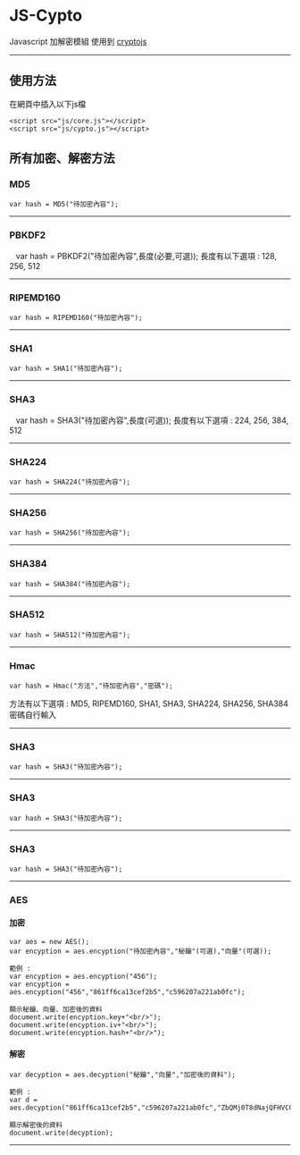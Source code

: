 # JS-Cypto
Javascript 加解密模組 使用到 [cryptojs](https://code.google.com/archive/p/crypto-js/)

***
## 使用方法
在網頁中插入以下js檔

    <script src="js/core.js"></script>
    <script src="js/cypto.js"></script>

## 所有加密、解密方法
### MD5
    var hash = MD5("待加密內容");
***
### PBKDF2
    var hash = PBKDF2("待加密內容",長度(必要,可選));
長度有以下選項 : 128, 256, 512
***
### RIPEMD160
    var hash = RIPEMD160("待加密內容");
***
### SHA1
    var hash = SHA1("待加密內容");
***
### SHA3
    var hash = SHA3("待加密內容",長度(可選));
長度有以下選項 : 224, 256, 384, 512
***
### SHA224
    var hash = SHA224("待加密內容");
***
### SHA256
    var hash = SHA256("待加密內容");
***
### SHA384
    var hash = SHA384("待加密內容");
***
### SHA512
    var hash = SHA512("待加密內容");
***
### Hmac
    var hash = Hmac("方法","待加密內容","密碼");
方法有以下選項 : MD5, RIPEMD160, SHA1, SHA3, SHA224, SHA256, SHA384
密碼自行輸入
***
### SHA3
    var hash = SHA3("待加密內容");
***
### SHA3
    var hash = SHA3("待加密內容");
***
### SHA3
    var hash = SHA3("待加密內容");
***
### AES
#### 加密
    var aes = new AES();
    var encyption = aes.encyption("待加密內容","秘鑰"(可選),"向量"(可選));
    
    範例 : 
    var encyption = aes.encyption("456");
    var encyption = aes.encyption("456","861ff6ca13cef2b5","c596207a221ab0fc");
    
    顯示秘鑰、向量、加密後的資料
    document.write(encyption.key+"<br/>");
    document.write(encyption.iv+"<br/>");
    document.write(encyption.hash+"<br/>");
#### 解密
    var decyption = aes.decyption("秘鑰","向量","加密後的資料");
    
    範例 : 
    var d = aes.decyption("861ff6ca13cef2b5","c596207a221ab0fc","ZbQMj0T8dNajQFHVCCXN7A==");
    
    顯示解密後的資料
    document.write(decyption);
***

